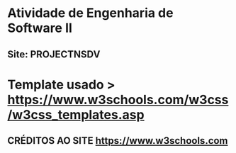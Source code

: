 # Atividade de Engenharia de Software II

## Site: PROJECTNSDV

# Template usado > https://www.w3schools.com/w3css/w3css_templates.asp

## CRÉDITOS AO SITE https://www.w3schools.com